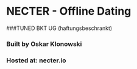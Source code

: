 # NECTER - Offline Dating
###TUNED BKT UG (haftungsbeschrankt)
### Built by Oskar Klonowski
### Hosted at: necter.io
